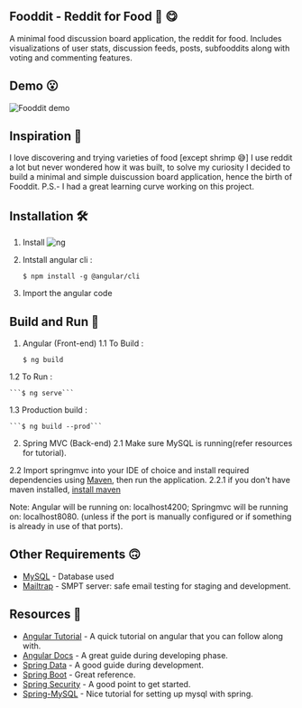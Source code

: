 ## Fooddit - Reddit for Food 🍲 😋

A minimal food discussion board application, the reddit for food. Includes visualizations of user stats, discussion feeds, posts, subfooddits along with voting and commenting features.

## Demo 😮
![Fooddit demo](https://youtu.be/bCYouzaFW8s)

## Inspiration 🤩
I love discovering and trying varieties of food [except shrimp 😅] I use reddit a lot but never wondered how it was built, to solve my curiosity I decided to build a minimal and simple duiscussion board application, hence the birth of Fooddit. P.S.- I had a great learning curve working on this project.

## Installation 🛠️
1. Install ![ng](https://nodejs.org/en/)

2. Intstall angular cli :

    ```$ npm install -g @angular/cli```

3. Import the angular code

## Build and Run 🚀
1. Angular (Front-end)
 1.1 To Build :

    ```$ ng build```
    
 1.2 To Run :

    ```$ ng serve```
    
 1.3 Production build :

    ```$ ng build --prod```
    
2. Spring MVC (Back-end)
 2.1 Make sure MySQL is running(refer resources for tutorial).
 
 2.2 Import springmvc into your IDE of choice and install required dependencies using [Maven](https://maven.apache.org/guides/), then run the application.
     2.2.1 if you don't have maven installed, [install maven](https://maven.apache.org/install.html) 

Note: Angular will be running on: localhost4200; Springmvc will be running on: localhost8080. (unless if the port is manually configured or if something is already in use of that ports).
    
 ## Other Requirements 🙃 
 * [MySQL](https://www.mysql.com/) - Database used 
 * [Mailtrap](https://mailtrap.io/) - SMPT server: safe email testing for staging and development.
 
 ## Resources 🙏
* [Angular Tutorial](https://youtu.be/k5E2AVpwsko) - A quick tutorial on angular that you can follow along with.
* [Angular Docs](https://angular.io/docs/) - A great guide during developing phase.
* [Spring Data](https://spring.io/projects/spring-data) - A good guide during development. 
* [Spring Boot](https://spring.io/projects/spring-boot) - Great reference.
* [Spring Security](https://spring.io/projects/spring-security) - A good point to get started.
* [Spring-MySQL](https://springframework.guru/configuring-spring-boot-for-mysql/) - Nice tutorial for setting up mysql with spring.


 






  


